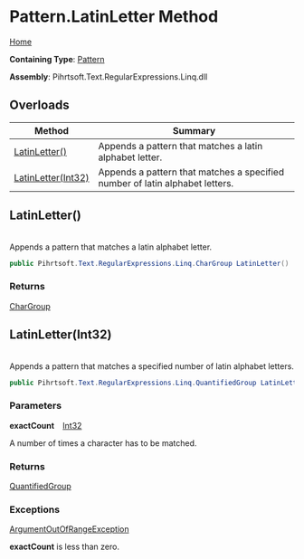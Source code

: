 # Pattern\.LatinLetter Method

[Home](../../../../../../README.md)

**Containing Type**: [Pattern](../README.md)

**Assembly**: Pihrtsoft\.Text\.RegularExpressions\.Linq\.dll

## Overloads

| Method | Summary |
| ------ | ------- |
| [LatinLetter()](#Pihrtsoft_Text_RegularExpressions_Linq_Pattern_LatinLetter) | Appends a pattern that matches a latin alphabet letter\. |
| [LatinLetter(Int32)](#Pihrtsoft_Text_RegularExpressions_Linq_Pattern_LatinLetter_System_Int32_) | Appends a pattern that matches a specified number of latin alphabet letters\. |

## LatinLetter\(\) <a id="Pihrtsoft_Text_RegularExpressions_Linq_Pattern_LatinLetter"></a>

\
Appends a pattern that matches a latin alphabet letter\.

```csharp
public Pihrtsoft.Text.RegularExpressions.Linq.CharGroup LatinLetter()
```

### Returns

[CharGroup](../../CharGroup/README.md)

## LatinLetter\(Int32\) <a id="Pihrtsoft_Text_RegularExpressions_Linq_Pattern_LatinLetter_System_Int32_"></a>

\
Appends a pattern that matches a specified number of latin alphabet letters\.

```csharp
public Pihrtsoft.Text.RegularExpressions.Linq.QuantifiedGroup LatinLetter(int exactCount)
```

### Parameters

**exactCount** &ensp; [Int32](https://docs.microsoft.com/en-us/dotnet/api/system.int32)

A number of times a character has to be matched\.

### Returns

[QuantifiedGroup](../../QuantifiedGroup/README.md)

### Exceptions

[ArgumentOutOfRangeException](https://docs.microsoft.com/en-us/dotnet/api/system.argumentoutofrangeexception)

**exactCount** is less than zero\.

